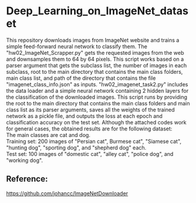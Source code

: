 # Deep_Learning_on_ImageNet_dataset
This repository downloads images from ImageNet website and trains a simple feed-forward neural network to classify them. The "hw02_ImageNet_Scrapper.py" gets the requested images from the web and downsamples them to 64 by 64 pixels. This script works based on a parser argument that gets the subclass list, the number of images in each subclass, root to the main directory that contains the main class folders, main class list, and path of the directory that contains the file "imagenet_class_info.json" as inputs. "hw02_imagenet_task2.py" includes the data loader and a simple neural network containing 2 hidden layers for the classification of the downloaded images. This script runs by providing the root to the main directory that contains the main class folders and main class list as its parser arguments, saves all the weights of the trained network as a pickle file, and outputs the loss at each epoch and classification accuracy on the test set. Although the attached codes work for general cases, the obtained results are for the following dataset: <br>
The main classes are cat and dog. <br>
Training set: 200 images of "Persian cat", Burmese cat", "Siamese cat", "hunting dog", "sporting dog", and "shepherd dog" each. <br>
Test set: 100 images of "domestic cat", "alley cat", "police dog", and "working dog". <br>

## Reference:
https://github.com/johancc/ImageNetDownloader 
